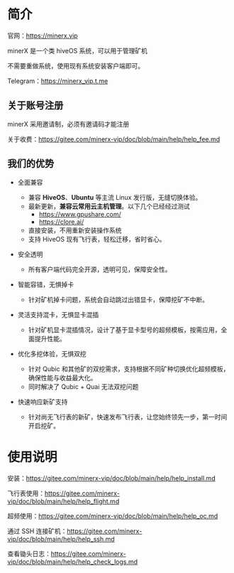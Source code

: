 # 简介

官网：https://minerx.vip

minerX 是一个类 hiveOS 系统，可以用于管理矿机

不需要重做系统，使用现有系统安装客户端即可。

Telegram：https://minerx_vip.t.me



## 关于账号注册

minerX 采用邀请制，必须有邀请码才能注册

关于收费：https://gitee.com/minerx-vip/doc/blob/main/help/help_fee.md



## 我们的优势

- 全面兼容
  - 兼容 **HiveOS**、**Ubuntu** 等主流 Linux 发行版，无缝切换体验。
  - 最新更新，**兼容云常用云主机管理**。以下几个已经经过测试
    - https://www.gpushare.com/
    - https://clore.ai/
  - 直接安装，不用重新安装操作系统
  - 支持 HiveOS 现有飞行表，轻松迁移，省时省心。
- 安全透明

  - 所有客户端代码完全开源，透明可见，保障安全性。
- 智能容错，无惧掉卡

  - 针对矿机掉卡问题，系统会自动跳过出错显卡，保障挖矿不中断。
- 灵活支持混卡，无惧显卡混插

  - 针对矿机显卡混插情况，设计了基于显卡型号的超频模板，按需应用，全面提升性能。
- 优化多挖体验，无惧双挖
  - 针对 Qubic 和其他矿的双挖需求，支持根据不同矿种切换优化超频模板，确保性能与收益最大化。
  - 同时解决了 Qubic + Quai 无法双挖问题
- 快速响应新矿支持
  - 针对尚无飞行表的新矿，快速发布飞行表，让您始终领先一步，第一时间开启挖矿。



# 使用说明

安装：https://gitee.com/minerx-vip/doc/blob/main/help/help_install.md

飞行表使用：https://gitee.com/minerx-vip/doc/blob/main/help/help_flight.md

超频使用：https://gitee.com/minerx-vip/doc/blob/main/help/help_oc.md

通过 SSH 连接矿机：https://gitee.com/minerx-vip/doc/blob/main/help/help_ssh.md

查看锄头日志：https://gitee.com/minerx-vip/doc/blob/main/help/help_check_logs.md



